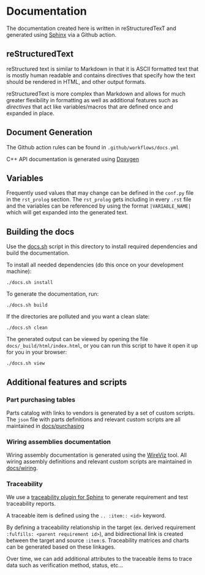 # Documentation

The documentation created here is written in reStructuredTexT and generated using [Sphinx](https://www.sphinx-doc.org/en/master/) via a Github action.

## reStructuredText

reStructured text is similar to Markdown in that it is ASCII formatted text that is mostly human readable and contains directives that specify how the text should be rendered in HTML, and other output formats.

reStructuredText is more complex than Markdown and allows for much greater flexibility in formatting as well as additional features such as *directives* that act like variables/macros that are defined once and expanded in place.

## Document Generation

The Github action rules can be found in `.github/workflows/docs.yml`

C++ API documentation is generated using [Doxygen](https://github.com/doxygen/doxygen)

## Variables

Frequently used values that may change can be defined in the `conf.py` file in the `rst_prolog` section. The `rst_prolog` gets including in every `.rst` file and the variables can be referenced by using the format `|VARIABLE_NAME|` which will get expanded into the generated text.

## Building the docs

Use the [docs.sh](docs.sh) script in this directory to install required dependencies and build the documentation.

To install all needed dependencies (do this once on your development machine):

```shell
./docs.sh install
```

To generate the documentation, run:

```shell
./docs.sh build
```

If the directories are polluted and you want a clean slate:
```shell
./docs.sh clean
```

The generated output can be viewed by opening the file `docs/_build/html/index.html`, or you can run this script to have it open it up for you in your browser:

```shell
./docs.sh view
```

## Additional features and scripts

### Part purchasing tables

Parts catalog with links to vendors is generated by a set of custom scripts. The `json` file with parts definitions and relevant custom scripts are all maintained in [docs/purchasing](purchasing)

### Wiring assemblies documentation

Wiring assembly documentation is generated using the [WireViz](https://github.com/formatc1702/WireViz) tool. All wiring assembly definitions and relevant custom scripts are maintained in [docs/wiring](wiring).


### Traceability

We use a [traceability plugin for Sphinx](https://melexis.github.io/sphinx-traceability-extension/index.html) to generate requirement and test traceability reports.

A traceable item is defined using the `.. :item:: <id>` keyword.

By defining a traceability relationship in the target (ex. derived requirement
`:fulfills: <parent requirement id>`), and bidirectional link is created between
 the target and source `:item:`s. Traceability matrices and charts can be
 generated based on these linkages.

Over time, we can add additional attributes to the traceable items to trace data
 such as verification method, status, etc...
